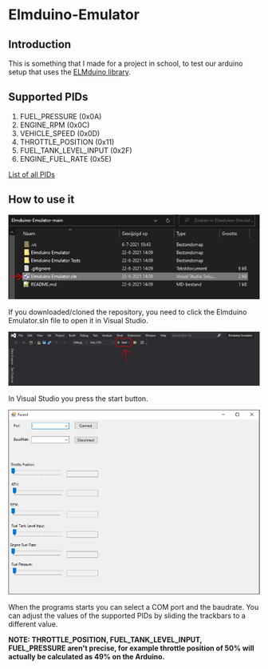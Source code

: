 # Elmduino-Emulator

## Introduction
This is something that I made for a project in school, to test our arduino setup that uses the [ELMduino library](https://github.com/PowerBroker2/ELMduino).

## Supported PIDs
1. FUEL_PRESSURE (0x0A)
2. ENGINE_RPM (0x0C)
3. VEHICLE_SPEED (0x0D)
4. THROTTLE_POSITION (0x11)
5. FUEL_TANK_LEVEL_INPUT (0x2F)
6. ENGINE_FUEL_RATE (0x5E)

[List of all PIDs](https://en.wikipedia.org/wiki/OBD-II_PIDs)

## How to use it

![](images/Elmduino_Emulator_Downloaded.png)

If you downloaded/cloned the repository, you need to click the Elmduino Emulator.sln file to open it in Visual Studio.

![](images/Elmduino_Emulator_Run.jpg)

In Visual Studio you press the start button.

![](images/Elmduino_Emulator_UI.png)

When the programs starts you can select a COM port and the baudrate. You can adjust the values of the supported PIDs by sliding the trackbars to a different value. 

**NOTE: THROTTLE_POSITION, FUEL_TANK_LEVEL_INPUT, FUEL_PRESSURE aren't precise, for example throttle position of 50% will actually be calculated as 49% on the Arduino.**
